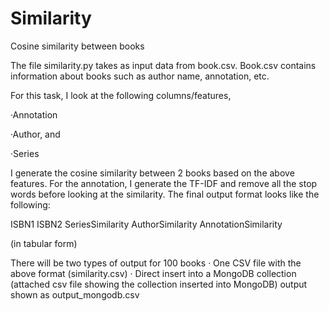 # Similarity
Cosine similarity between books

The file similarity.py takes as input data from book.csv. 
Book.csv contains information about books such as author name, annotation, etc.

For this task, I look at the following columns/features,

·Annotation

·Author, and

·Series

I generate the cosine similarity between 2 books based on the above features. For the annotation, I generate the TF-IDF and remove all the stop words before looking at the similarity.
The final output format looks like the following:

ISBN1  ISBN2  SeriesSimilarity  AuthorSimilarity  AnnotationSimilarity
 
 (in tabular form)
 
There will be two types of output for 100 books
· One CSV file with the above format (similarity.csv)
· Direct insert into a MongoDB collection (attached csv file showing the collection inserted into MongoDB) output shown as output_mongodb.csv
